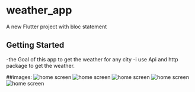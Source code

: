 # weather_app

A new Flutter project with bloc statement

## Getting Started

-the Goal of this app to get the weather for any city 
-i use Api and http package to get the weather.

##images:
![home screen](assets/images/flutter_01.png)
![home screen](assets/images/flutter_02.png)
![home screen](assets/images/flutter_03.png)
![home screen](assets/images/flutter_04.png)
![home screen](assets/images/flutter_05.png)

